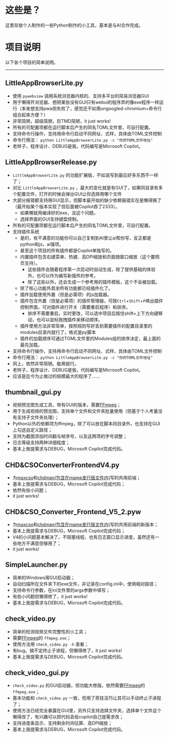 # 这些是？

这里存放个人制作的一些Python制作的小工具，基本是与AI合作完成。

# 项目说明

以下各个项目的简单说明。

---

## LittleAppBrowserLite.py

- 使用 `pywebview` 调用系统浏览器内核的、支持多平台的简易浏览器GUI
- 用于懒得开浏览器、想把某些没有GUI只有webui的程序弄的像exe程序一样运行（本来想支持pwa但失败了，感觉还不如用ungoogled-chromium+命令行组合起来方便？）
- 非常简陋，超级简陋，巨TMD简陋，it just works!
- 所有的可配置项都在运行脚本后产生的同名TOML文件里，可自行配置。
- 支持命令行操作，支持用命令行启动不同网址、式样，具体由TOML文件控制
- 命令行用法： `python LittleAppBrowserLite.py -c "你的TOML文件地址"`
- 老样子，程序设计、DEBUG是我，代码编写是Microsoft Copilot。

## LittleAppBrowserRelease.py

- `LittleAppBrowserLite.py` 的功能扩展版，不如说写到最后好多东西不一样了；
- 对比 `LittleAppBrowserLite.py` ，最大的变化就是有GUI了，如果同目录有多个配置文件，打开的时候会弹出GUI让你选择用哪个文件
- 大部分报错都支持用GUI显示，但脚本最开始的缺少依赖报错实在是懒得搞了（最开始某个版本实现了但后面被Copilot吞了2333）。
  - 如果懒就用编译好的exe，没这个问题。
  - 选择界面的GUI支持键盘控制。
- 所有的可配置项都在运行脚本后产生的同名TOML文件里，可自行配置。
- 支持插件系统
  - 是的，有不满意的功能你可以自己复制到AI里让ai帮你写，反正都是python和js，ai强项。
  - 甚至这个项目的所有插件都是Copilot单独写的。
  - 内置插件包含右键菜单、热键、高DPI缩放和页面随窗口缩放（这个要网页支持）。
    - 这些插件会随着程序第一次启动时自动生成，除了提供基础的体验外，也可以作为编写新插件的参考。
    - 除了这些以外，还会生成一个参考用的插件模板，这个不会被加载。
  - 除了核心功能外其余所有功能都已经插件化了。
  - 插件加载使用外置（但是必需项）的js加载器。
  - 插件包含外置（但是必需项）的插件管理器，可按`Ctrl`+`Shift`+`P`唤出插件控制界面，可对插件进行开关（需要重启程序）和排序。
    - 排序不需要重启，实时更改，可以选中项目后按住shift+上下方向键移动，也可以鼠标拖拽插件来移动顺序。
  - 插件使用方法非常简单，按照规则写好丢到需要插件的配置目录里的modules目录内就行了，格式是py脚本
  - 插件的加载顺序可通过TOML文件里的Modules组的排序决定，最上面的最先加载。
- 支持命令行操作，支持用命令行启动不同网址、式样，具体由TOML文件控制
- 命令行用法： `python LittleAppBrowserLite.py -c "你的TOML文件地址"`
- 同上，依然非常简陋。能用就行。
- 老样子，程序设计、DEBUG是我，代码编写是Microsoft Copilot。
- 应该是迄今为止做过的规模最大的程序了……

## thumbnail_gui.py

- 视频预览图生成工具，带有GUI的版本，需要[FFmpeg](https://ffmpeg.org)；
- 用于生成视频的预览图，支持单个文件和文件夹批量使用（但基于个人考量没有支持子文件夹处理）；
- Python以外的依赖项为ffmpeg，除了可以放在脚本同目录外，也支持在GUI上勾选自定义路径；
- 支持为截图添加时间戳与帧序号，以及这两项的字号调整；
- 日志等级支持两种详细程度；
- 基本上我提需求与DEBUG，Microsoft Copilot完成代码。

## CHD&CSOConverterFrontendV4.py

- 为[maxcso](https://github.com/unknownbrackets/maxcso)和[chdman(包含在mame发行版文件内)](https://docs.mamedev.org/tools/chdman.html)写的共用前端；
- 基本上我提需求与DEBUG，Microsoft Copilot完成代码；
- 依然有些小问题；
- it just works!

## CHD&CSO_Converter_Frontend_V5_2.pyw

- 为[maxcso](https://github.com/unknownbrackets/maxcso)和[chdman(包含在mame发行版文件内)](https://docs.mamedev.org/tools/chdman.html)写的共用前端的新版本；
- 基本上我提需求与DEBUG，Microsoft Copilot完成代码；
- V4的小问题基本解决了，不阻塞线程，也有日志窗口显示进度，虽然还有一些地方不满意但够用了；
- it just works!

## SimpleLauncher.py

- 简单的Windows用GUI启动器；
- 自动扫描所在文件夹下的exe文件，并记录在config.ini中，使用相对路径；
- 支持命令行参数，在ini文件里的args参数中填写；
- 有些小问题但懒得修了，it just works!
- 基本上我提需求与DEBUG，Microsoft Copilot完成代码。

## check_video.py

- 简单的检测视频文件完整性的小工具；
- 需要[FFmpeg](https://ffmpeg.org)的 `ffmpeg.exe`；
- 使用方法用 `check_video.py -h` 查看；
- 有bug，搞不定终止子进程，但懒得修了，it just works!
- 基本上我提需求与DEBUG，Microsoft Copilot完成代码。

## check_video_gui.py

- `check_video.py` 的GUI启动器，但功能大修版，依然需要[FFmpeg](https://ffmpeg.org)的 `ffmpeg.exe`；
- 基本功能和 `check_video.py` 一致，但用了奇技淫巧让其可以手动终止子进程了；
- 使用方法已经完全暴露在GUI里，另外只支持选择文件夹，选择单个文件这个懒得改了，有兴趣可以把代码丢给copilot自己提需求改；
- 支持进度条显示、支持剩余时间估算、高DPI缩放；
- 基本上我提需求与DEBUG，Microsoft Copilot完成代码。
